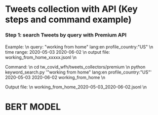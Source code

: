 
# Tweets collection with API (Key steps and command example)

### Step 1: search Tweets by query with Premium API
####
Example:  \n 
query: "working from home" lang:en profile_country:"US" \n
time range: 2020-05-03 2020-06-02 \n
output file: working_from_home_xxxxx.jsonl \n

Command: \n
cd tw_covid_wfh/tweets_collectors/premium \n
python keyword_search.py '"working from home" lang:en profile_country:"US"' 2020-05-03 2020-06-02 working_from_home \n

Output file: \n
working_from_home_2020-05-03_2020-06-02.jsonl \n

# BERT MODEL 
